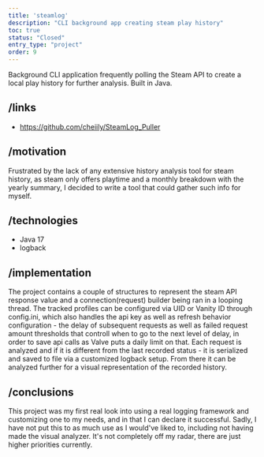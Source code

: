 ```yaml
---
title: 'steamlog'
description: "CLI background app creating steam play history"
toc: true
status: "Closed"
entry_type: "project"
order: 9
---
```


Background CLI application frequently polling the Steam API to create a local play history for further analysis.
Built in Java.

## /links

- https://github.com/cheiily/SteamLog_Puller

## /motivation

Frustrated by the lack of any extensive history analysis tool for steam history, as steam only offers playtime and a monthly breakdown with the yearly summary, I decided to write a tool that could gather such info for myself.

## /technologies

- Java 17
- logback

## /implementation

The project contains a couple of structures to represent the steam API response value and a connection(request) builder being ran in a looping thread. The tracked profiles can be configured via UID or Vanity ID through config.ini, which also handles the api key as well as refresh behavior configuration - the delay of subsequent requests as well as failed request amount thresholds that controll when to go to the next level of delay, in order to save api calls as Valve puts a daily limit on that.
Each request is analyzed and if it is different from the last recorded status - it is serialized and saved to file via a customized logback setup. From there it can be analyzed further for a visual representation of the recorded history.

## /conclusions

This project was my first real look into using a real logging framework and customizing one to my needs, and in that I can declare it successful. Sadly, I have not put this to as much use as I would've liked to, including not having made the visual analyzer. It's not completely off my radar, there are just higher priorities currently.

